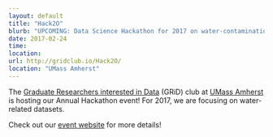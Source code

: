 ```yaml
---
layout: default
title: "Hack2O"
blurb: "UPCOMING: Data Science Hackathon for 2017 on water-contamination datasets"
date: 2017-02-24
time:
location:
url: http://gridclub.io/Hack2O/
location: "UMass Amherst"
---
```


The [Graduate Researchers interested in Data](http://www.gridclub.io) (GRiD) club at [UMass Amherst](http://www.umass.edu) is hosting our Annual Hackathon event! For 2017, we are focusing on water-related datasets.

Check out our [event website](http://gridclub.io/Hack2O/)  for more details!